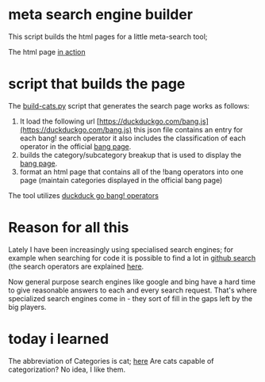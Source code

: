 # meta search engine builder

This script builds the html pages for a little meta-search tool;

The html page [in action](https://mosermichael.github.io/duckduckbang/html/main.html) 



# script that builds the page

The [build-cats.py](https://github.com/MoserMichael/duckduckbang/blob/master/build-cats.py) script that generates the search page works as follows: 

1. It load the following url [https://duckduckgo.com/bang.js](https://duckduckgo.com/bang.js) this json file contains an entry for each bang! search operator it also includes the classification of each operator in the official [bang page](https://duckduckgo.com/bang).
2. builds the category/subcategory breakup that is used to display the [bang page](https://duckduckgo.com/bang).  
3. format an html page that contains all of the !bang operators into one page (maintain categories displayed in the official bang page)

The tool utilizes [duckduck go bang! operators](https://duckduckgo.com/bang)

# Reason for all this

Lately I have been increasingly using specialised search engines; for example when searching for code it is possible to find a lot in [github search](https://github.com/search/advanced) (the search operators are explained [here](https://docs.github.com/en/github/searching-for-information-on-github/understanding-the-search-syntax). 

Now general purpose search engines like google and bing have a hard time to give reasonable answers to each and every search request. That's where specialized search engines come in - they sort of fill in the gaps left by the big players.

# today i learned

The abbreviation of Categories is cat; [here](https://writingexplained.org/english-abbreviations/category)
Are cats capable of categorization? No idea, I like them. 




